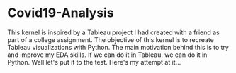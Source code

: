 # Covid19-Analysis
This kernel is inspired by a Tableau project I had created with a friend as part of a college assignment. The objective of this kernel is to recreate Tableau visualizations with Python. The main motivation behind this is to try and improve my EDA skills. If we can do it in Tableau, we can do it in Python. Well let's put it to the test. Here's my attempt at it...
